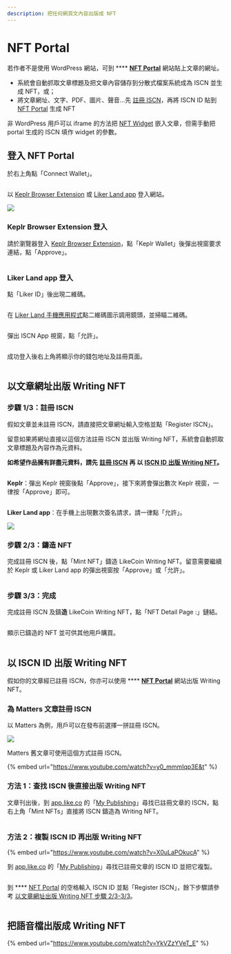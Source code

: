 ```yaml
---
description: 把任何網頁文內容出版成 NFT
---
```


# NFT Portal

若作者不是使用 WordPress 網站，可到 **** [**NFT Portal**](https://app.like.co/nft/url) 網站貼上文章的網址。

* 系統會自動抓取文章標題及把文章內容儲存到分散式檔案系統成為 ISCN 並生成 NFT，或；
* 將文章網址、文字、PDF、圖片、聲音…先 [註冊 ISCN](../decentralized-publishing/app.like.co.md)，再將 ISCN ID 貼到 [NFT Portal](https://app.like.co/nft/url) 生成 NFT

非 WordPress 用戶可以 iframe 的方法把 [NFT Widget](nft-widget.md) 嵌入文章，但需手動把 portal 生成的 ISCN 填作 widget 的參數。

## 登入 NFT Portal

於右上角點「Connect Wallet」。

<figure><img src="../../.gitbook/assets/NFT Portal 0.png" alt=""><figcaption></figcaption></figure>

以 [Keplr Browser Extension](../wallet/keplr/) 或 [Liker Land app](../../user-guide/liker-id/register-with-keplr.md) 登入網站。

![](<../../.gitbook/assets/NFT Portal 1.png>)

### **Keplr Browser Extension 登入**

請於瀏覽器登入 [Keplr Browser Extension](../wallet/keplr/)，點「Keplr Wallet」後彈出視窗要求連結，點「Approve」。

<figure><img src="../../.gitbook/assets/NFT Portal 1a.png" alt=""><figcaption></figcaption></figure>

### Liker Land app 登入

點「Liker ID」後出現二維碼。

<figure><img src="../../.gitbook/assets/NFT Portal 1b.png" alt=""><figcaption></figcaption></figure>

在 [Liker Land 手機應用程式](../../user-guide/liker-land/download.md)點二維碼圖示調用鏡頭，並掃瞄二維碼。

<figure><img src="../../.gitbook/assets/NFT Portal 1c.png" alt=""><figcaption></figcaption></figure>

彈出 ISCN App 視窗，點「允許」。

<figure><img src="../../.gitbook/assets/NFT Portal 1d.png" alt=""><figcaption></figcaption></figure>

成功登入後右上角將顯示你的錢包地址及註冊頁面。

<figure><img src="../../.gitbook/assets/NFT Portal 1e.png" alt=""><figcaption></figcaption></figure>

## 以文章網址出版 Writing NFT

### 步驟 1/3：註冊 ISCN

假如文章並未註冊 ISCN，請直接把文章網址輸入空格並點「Register ISCN」。

留意如果將網址直接以這個方法註冊 ISCN 並出版 Writing NFT，系統會自動抓取文章標題及內容作為元資料。

**如希望作品擁有詳盡元資料，請先** [**註冊 ISCN**](../decentralized-publishing/app.like.co.md) **再 以** [**ISCN ID 出版 Writing NFT**](nft-portal.md#yi-iscn-id-chu-ban-writing-nft)**。**

<figure><img src="../../.gitbook/assets/NFT Portal 2.png" alt=""><figcaption></figcaption></figure>

**Keplr**：彈出 Keplr 視窗後點「Approve」，接下來將會彈出數次 Keplr 視窗，一律按「Approve」即可。

<figure><img src="../../.gitbook/assets/NFT Portal 3.png" alt=""><figcaption></figcaption></figure>

**Liker Land app**：在手機上出現數次簽名請求，請一律點「允許」。

![](<../../.gitbook/assets/NFT Portal 3a.png>)

### 步驟 2/3：鑄造 NFT

完成註冊 ISCN 後，點「Mint NFT」鑄造 LikeCoin Writing NFT。留意需要繼續於 Keplr 或 Liker Land app 的彈出視窗按「Approve」或「允許」。

<figure><img src="../../.gitbook/assets/NFT Portal 4.png" alt=""><figcaption></figcaption></figure>

### 步驟 3/3：完成

完成註冊 ISCN 及鑄**造** LikeCoin Writing NFT，點「NFT Detail Page :」鏈結。

<figure><img src="../../.gitbook/assets/NFT Portal 5.png" alt=""><figcaption></figcaption></figure>

顯示已鑄造的 NFT 並可供其他用戶購買。

<figure><img src="../../.gitbook/assets/NFT Portal 6.png" alt=""><figcaption></figcaption></figure>

## 以 ISCN ID 出版 Writing NFT

假如你的文章經已註冊 ISCN，你亦可以使用 **** [**NFT Portal**](https://app.like.co/nft/url) 網站出版 Writing NFT。

### 為 Matters 文章註冊 ISCN

以 Matters 為例，用戶可以在發布前選擇一拼註冊 ISCN。

![](<../../.gitbook/assets/NFT Portal ISCN 1 (1).png>)

Matters 舊文章可使用這個方式註冊 ISCN。

{% embed url="https://www.youtube.com/watch?v=y0_mmmIqp3E&t" %}

### 方法 1：查找 ISCN 後直接出版 Writing NFT

文章刊出後，到 [app.like.co](https://app.like.co/) 的「[My Publishing](https://app.like.co/works)」尋找已註冊文章的 ISCN，點右上角「Mint NFTs」直接將 ISCN 鑄造為 Writing NFT。

<figure><img src="../../.gitbook/assets/NFT Portal ISCN 4.png" alt=""><figcaption></figcaption></figure>

### 方法 2：複製 ISCN ID 再出版 Writing NFT

{% embed url="https://www.youtube.com/watch?v=X0uLaPOkucA" %}

到 [app.like.co](https://app.like.co/) 的「[My Publishing](https://app.like.co/works)」尋找已註冊文章的 ISCN ID 並把它複製。

<figure><img src="../../.gitbook/assets/NFT Portal ISCN 2.png" alt=""><figcaption></figcaption></figure>

到 **** [NFT Portal](https://app.like.co/nft/url) 的空格輸入 ISCN ID 並點「Register ISCN」，餘下步驟請參考 [以文章網址出版 Writing NFT 步驟 2/3-3/3](nft-portal.md#yi-wen-zhang-wang-zhi-chu-ban-writing-nft)。

<figure><img src="../../.gitbook/assets/NFT Portal ISCN 3.png" alt=""><figcaption></figcaption></figure>

## 把語音檔出版成 Writing NFT

{% embed url="https://www.youtube.com/watch?v=YkVZzYVeT_E" %}
